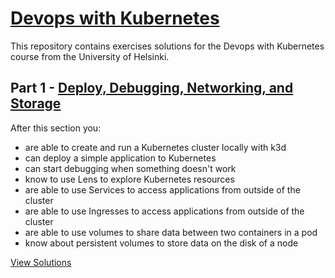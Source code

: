 # [Devops with Kubernetes](https://devopswithkubernetes.com/)

This repository contains exercises solutions for the Devops with Kubernetes course from the University of Helsinki.

## Part 1 - [Deploy, Debugging, Networking, and Storage](https://devopswithkubernetes.com/part-1)

After this section you:

- are able to create and run a Kubernetes cluster locally with k3d
- can deploy a simple application to Kubernetes
- can start debugging when something doesn't work
- know to use Lens to explore Kubernetes resources
- are able to use Services to access applications from outside of the cluster
- are able to use Ingresses to access applications from outside of the cluster
- are able to use volumes to share data between two containers in a pod
- know about persistent volumes to store data on the disk of a node

[View Solutions](https://github.com/jorgeyza/devops-with-kubernetes/part1)
